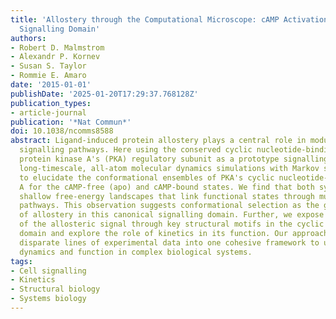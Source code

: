 ```yaml
---
title: 'Allostery through the Computational Microscope: cAMP Activation of a Canonical
  Signalling Domain'
authors:
- Robert D. Malmstrom
- Alexandr P. Kornev
- Susan S. Taylor
- Rommie E. Amaro
date: '2015-01-01'
publishDate: '2025-01-20T17:29:37.768128Z'
publication_types:
- article-journal
publication: '*Nat Commun*'
doi: 10.1038/ncomms8588
abstract: Ligand-induced protein allostery plays a central role in modulating cellular
  signalling pathways. Here using the conserved cyclic nucleotide-binding domain of
  protein kinase A's (PKA) regulatory subunit as a prototype signalling unit, we combine
  long-timescale, all-atom molecular dynamics simulations with Markov state models
  to elucidate the conformational ensembles of PKA's cyclic nucleotide-binding domain
  A for the cAMP-free (apo) and cAMP-bound states. We find that both systems exhibit
  shallow free-energy landscapes that link functional states through multiple transition
  pathways. This observation suggests conformational selection as the general mechanism
  of allostery in this canonical signalling domain. Further, we expose the propagation
  of the allosteric signal through key structural motifs in the cyclic nucleotide-binding
  domain and explore the role of kinetics in its function. Our approach integrates
  disparate lines of experimental data into one cohesive framework to understand structure,
  dynamics and function in complex biological systems.
tags:
- Cell signalling
- Kinetics
- Structural biology
- Systems biology
---
```

